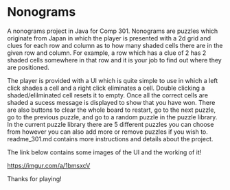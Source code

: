 # Nonograms
A nonograms project in Java for Comp 301.
Nonograms are puzzles which originate from Japan in which the player is presented with a 2d grid and clues for each row and column
as to how many shaded cells there are in the given row and column. 
For example, a row which has a clue of 2 has 2 shaded cells somewhere in that row and it is your job to find out where they are positioned.

The player is provided with a UI which is quite simple to use in which a left click shades a cell and a right click eliminates a cell. 
Double clicking a shaded/elilminated cell resets it to empty. 
Once all the correct cells are shaded a sucess message is displayed to show that you have won. 
There are also buttons to clear the whole board to restart, go to the next puzzle, go to the previous puzzle, and go to a random puzzle in the puzzle library.
In the current puzzle library there are 5 different puzzles you can choose from however you can also add more or remove puzzles if you wish to. 
readme_301.md contains more instructions and details about the project.

The link below contains some images of the UI and the working of it!

https://imgur.com/a/1bmsxcV

Thanks for playing!

